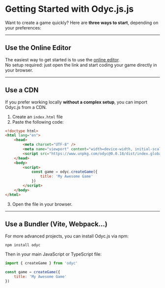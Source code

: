 <script>
import Emoji from '../../../lib/ui/Doc/Emoji.svelte'
</script>

# <Emoji src="🚀" /> Getting Started with Odyc.js.js

Want to create a game quickly? Here are **three ways to start**, depending on your preferences:

---

## <Emoji src="🧪" /> Use the Online Editor

The easiest way to get started is to use the [online editor](/en/playground).  
No setup required: just open the link and start coding your game directly in your browser.

---

## <Emoji src="📦" /> Use a CDN

If you prefer working locally **without a complex setup**, you can import Odyc.js from a CDN.

1. Create an `index.html` file
2. Paste the following code:

```html
<!doctype html>
<html lang="en">
	<head>
		<meta charset="UTF-8" />
		<meta name="viewport" content="width=device-width, initial-scale=1.0" />
		<script src="https://www.unpkg.com/odyc@0.0.18/dist/index.global.js"></script>
	</head>
	<body>
		<script>
			const game = odyc.createGame({
				title: 'My Awesome Game'
			})
		</script>
	</body>
</html>
```

3. Open the file in your browser.

---

## <Emoji src="🔧" /> Use a Bundler (Vite, Webpack…)

For more advanced projects, you can install Odyc.js via npm:

```bash
npm install odyc
```

Then in your main JavaScript or TypeScript file:

```js
import { createGame } from 'odyc'

const game = createGame({
	title: 'My Awesome Game'
})
```
